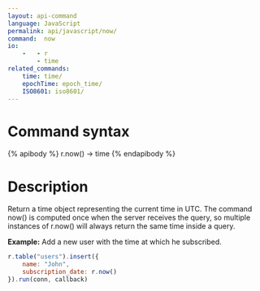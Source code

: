 ```yaml
---
layout: api-command 
language: JavaScript
permalink: api/javascript/now/
command:  now
io:
    -   - r
        - time
related_commands:
    time: time/
    epochTime: epoch_time/
    ISO8601: iso8601/
---
```


# Command syntax #

{% apibody %}
r.now() &rarr; time
{% endapibody %}

# Description #

Return a time object representing the current time in UTC. The command now() is computed once when the server receives the query, so multiple instances of r.now() will always return the same time inside a query.

__Example:__ Add a new user with the time at which he subscribed.

```js
r.table("users").insert({
    name: "John",
    subscription_date: r.now()
}).run(conn, callback)
```

